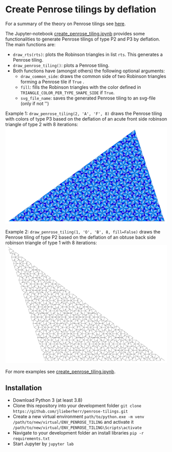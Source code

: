 # Create Penrose tilings by deflation

For a summary of the theory on Penrose tilings see [here](https://tartarus.org/~simon/20110412-penrose/penrose.xhtml).

The Jupyter-notebook [create_penrose_tiling.ipynb](https://github.com/jlieberherr/penrose-tilings/blob/main/create_penrose_tiling.ipynb) provides some functionalities to generate Penrose tilings of type P2 and P3 by deflation. The main functions are:
- ```draw_rts(rts)```: plots the Robinson triangles in list ```rts```. This generates a Penrose tiling.
- ```draw_penrose_tiling()```: plots a Penrose tiling.
- Both functions have (amongst others) the following optional arguments:
   - ```draw_common_side```: draws the common side of two Robinson triangles forming a Penrose tile if ```True``` .
   - ```fill```: fills the Robinson triangles with the color defined in ```TRIANGLE_COLOR_PER_TYPE_SHAPE_SIDE``` if ```True```.
   - ```svg_file_name```: saves the generated Penrose tiling to an svg-file (only if not '')
   
Example 1: ```draw_penrose_tiling(2, 'A', 'F', 8)``` draws the Penrose tiling with colors of type P3 based on the deflation of an acute front side robinson triangle of type 2 with 8 iterations:
![A P3 Penrose tiling](/images/filled_2_A_F_8.PNG)

Example 2: ```draw_penrose_tiling(1, 'O', 'B', 8, fill=False)``` draws the Penrose tiling of type P2 based on the deflation of an obtuse back side robinson triangle of type 1 with 8 iterations:
![A P2 Penrose tiling](/images/empty_1_O_B_8.PNG)

For more examples see [create_penrose_tiling.ipynb](https://github.com/jlieberherr/penrose-tilings/blob/main/create_penrose_tiling.ipynb).


## Installation
- Download Python 3 (at least 3.8)
- Clone this repository into your development folder ```git clone https://github.com/jlieberherr/penrose-tilings.git```
- Create a new virtual environment ```path/to/python.exe -m venv /path/to/new/virtual/ENV_PENROSE_TILING``` and activate it ```/path/to/new/virtual/ENV_PENROSE_TILING\Scripts\activate```
- Navigate to your development folder an install libraries ```pip -r requirements.txt```
- Start Jupyter by ```jupyter lab```

